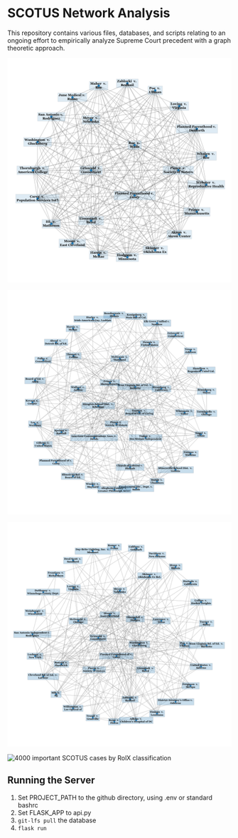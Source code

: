 # SCOTUS Network Analysis

This repository contains various files, databases, and scripts relating to an ongoing effort to empirically analyze 
Supreme Court precedent with a graph theoretic approach.

![A visualization of the most important cases in Roe v. Wade's egonet](output/ego-plot.png)

![Barnette](output/ego-plot-West%20Virginia%20Bd.%20of%20Ed..png)

![Obergefell](output/ego-plot-Obergefell.png)

![4000 important SCOTUS cases by RolX classification](output/important-cases-plot.png)

## Running the Server

1. Set PROJECT_PATH to the github directory, using .env or standard bashrc
2. Set FLASK_APP to api.py
3. `git-lfs pull` the database
4. `flask run`
